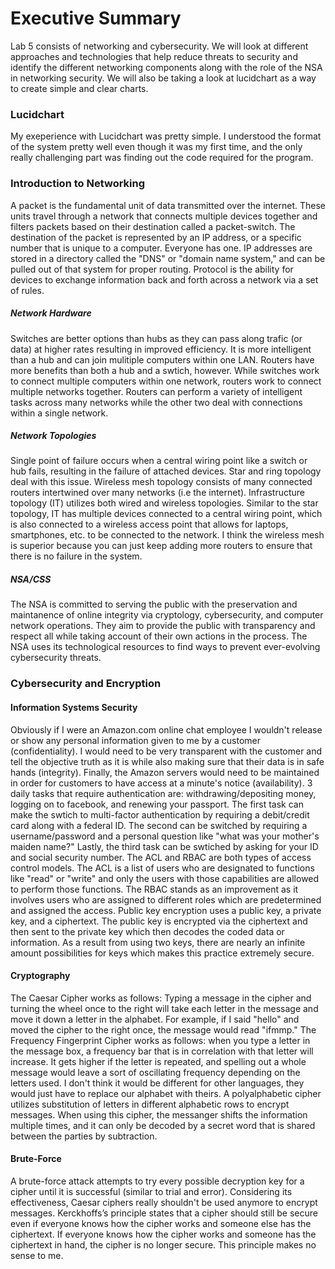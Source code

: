 # Executive Summary
Lab 5 consists of networking and cybersecurity. We will look at different approaches and technologies that help reduce threats to security and identify the different networking components along with the role of the NSA in networking security. We will also be taking a look at lucidchart as a way to create simple and clear charts.
### Lucidchart
My exeperience with Lucidchart was pretty simple. I understood the format of the system pretty well even though it was my first time, and the only really challenging part was finding out the code required for the program.
### Introduction to Networking
A packet is the fundamental unit of data transmitted over the internet. These units travel through a network that connects multiple devices together and filters packets based on their destination called a packet-switch. The destination of the packet is represented by an IP address, or a specific number that is unique to a computer. Everyone has one. IP addresses are stored in a directory called the "DNS" or "domain name system," and can be pulled out of that system for proper routing. Protocol is the ability for devices to exchange information back and forth across a network via a set of rules.
##### Network Hardware
Switches are better options than hubs as they can pass along trafic (or data) at higher rates resulting in improved efficiency. It is more intelligent than a hub and can join mulitiple computers within one LAN. Routers have more benefits than both a hub and a swtich, however. While switches work to connect multiple computers within one network, routers work to connect multiple networks together. Routers can perform a variety of intelligent tasks across many networks while the other two deal with connections within a single network.
##### Network Topologies
Single point of failure occurs when a central wiring point like a switch or hub fails, resulting in the failure of attached devices. Star and ring topology deal with this issue. Wireless mesh topology consists of many connected routers intertwined over many networks (i.e the internet). Infrastructure topology (IT) utilizes both wired and wireless topologies. Similar to the star topology, IT has multiple devices connected to a central wiring point, which is also connected to a wireless access point that allows for laptops, smartphones, etc. to be connected to the network. I think the wireless mesh is superior because you can just keep adding more routers to ensure that there is no failure in the system.
##### NSA/CSS
The NSA is committed to serving the public with the preservation and maintanence of online integrity via cryptology, cybersecurity, and computer network operations. They aim to provide the public with transparency and respect all while taking account of their own actions in the process. The NSA uses its technological resources to find ways to prevent ever-evolving cybersecurity threats.
### Cybersecurity and Encryption
#### Information Systems Security 
Obviously if I were an Amazon.com online chat employee I wouldn't release or show any personal information given to me by a customer (confidentiality). I would need to be very transparent with the customer and tell the objective truth as it is while also making sure that their data is in safe hands (integrity). Finally, the Amazon servers would need to be maintained in order for customers to have access at a minute's notice (availability). 3 daily tasks that require authentication are: withdrawing/depositing money, logging on to facebook, and renewing your passport. The first task can make the swtich to multi-factor authentication by requiring a debit/credit card along with a federal ID. The second can be switched by requiring a username/password and a personal question like "what was your mother's maiden name?" Lastly, the third task can be swtiched by asking for your ID and social security number. The ACL and RBAC are both types of access control models. The ACL is a list of users who are designated to functions like "read" or "write" and only the users with those capabilities are allowed to perform those functions. The RBAC stands as an improvement as it involves users who are assigned to different roles which are predetermined and assigned the access. Public key encryption uses a public key, a private key, and a ciphertext. The public key is encrypted via the ciphertext and then sent to the private key which then decodes the coded data or information. As a result from using two keys, there are nearly an infinite amount possibilities for keys which makes this practice extremely secure.
#### Cryptography
The Caesar Cipher works as follows: Typing a message in the cipher and turning the wheel once to the right will take each letter in the message and move it down a letter in the alphabet. For example, if I said "hello" and moved the cipher to the right once, the message would read "ifmmp." The Frequency Fingerprint Cipher works as follows: when you type a letter in the message box, a frequency bar that is in correlation with that letter will increase. It gets higher if the letter is repeated, and spelling out a whole message would leave a sort of oscillating frequency depending on the letters used. I don't think it would be different for other languages, they would just have to replace our alphabet with theirs. A polyalphabetic cipher utilizes substitution of letters in different alphabetic rows to encrypt messages. When using this cipher, the messanger shifts the information multiple times, and it can only be decoded by a secret word that is shared between the parties by subtraction.
#### Brute-Force
A brute-force attack attempts to try every possible decryption key for a cipher until it is successful (similar to trial and error). Considering its effectiveness, Caesar ciphers really shouldn't be used anymore to encrypt messages. Kerckhoffs’s principle states that a cipher should still be secure even if everyone knows how the cipher works and someone else has the ciphertext. If everyone knows how the cipher works and someone has the ciphertext in hand, the cipher is no longer secure. This principle makes no sense to me.
